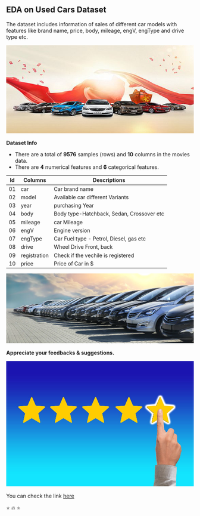 ## EDA on Used Cars Dataset
The dataset includes information of sales of different car models with features like brand name, price, body, mileage, engV, engType and drive type etc. 

![enter image description here](https://github.com/Vimal1893/-EDA_on_used_cars_dataset/blob/main/c067ad7da4332e7dae222bae96104f16.png?raw=true)


**Dataset Info**
-   There are a total of **9576** samples (rows) and **10** columns in the movies data.
-   There are **4** numerical features and **6**  categorical features.

| Id | Columns | Descriptions  |
|--|--|--|
|01| car           | Car brand name| 
|02| model         | Available car different Variants|  
|03| year          | purchasing Year| 
|04| body          | Body type-Hatchback, Sedan, Crossover etc|   
|05| mileage       | car Mileage|
|06| engV          | Engine version|
|07| engType       | Car Fuel type - Petrol, Diesel, gas etc|
|08| drive         | Wheel Drive Front, back|
|09| registration  | Check if the vechile is registered|
|10| price         | Price of Car in $|


![enter image description here](https://github.com/Vimal1893/-EDA_on_used_cars_dataset/blob/main/a3821f4004d102d01b751bc38da45a21x.png?raw=true)

**Appreciate your feedbacks & suggestions.** 

![enter image description here](https://github.com/Vimal1893/-EDA_on_used_cars_dataset/blob/main/finger-3530353_960_720.png?raw=true)

You can check the link [here](https://github.com/Vimal1893/-EDA_on_used_cars_dataset/blob/main/Analysis%20on%20Used%20Cars%20-%20Vimal%20Kumar.ipynb)

:star: :fire: :star:
